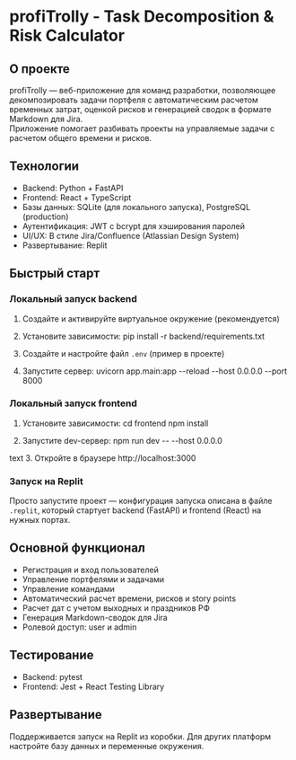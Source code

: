 # profiTrolly - Task Decomposition & Risk Calculator

## О проекте

profiTrolly — веб-приложение для команд разработки, позволяющее декомпозировать задачи портфеля с автоматическим расчетом временных затрат, оценкой рисков и генерацией сводок в формате Markdown для Jira.  
Приложение помогает разбивать проекты на управляемые задачи с расчетом общего времени и рисков.

## Технологии

- Backend: Python + FastAPI  
- Frontend: React + TypeScript  
- Базы данных: SQLite (для локального запуска), PostgreSQL (production)  
- Аутентификация: JWT с bcrypt для хэширования паролей  
- UI/UX: В стиле Jira/Confluence (Atlassian Design System)  
- Развертывание: Replit



## Быстрый старт

### Локальный запуск backend

1. Создайте и активируйте виртуальное окружение (рекомендуется)  
2. Установите зависимости:
pip install -r backend/requirements.txt

3. Создайте и настройте файл `.env` (пример в проекте)  
4. Запустите сервер:
uvicorn app.main:app --reload --host 0.0.0.0 --port 8000



### Локальный запуск frontend

1. Установите зависимости:
cd frontend
npm install


2. Запустите dev-сервер:
npm run dev -- --host 0.0.0.0

text
3. Откройте в браузере http://localhost:3000

### Запуск на Replit

Просто запустите проект — конфигурация запуска описана в файле `.replit`, который стартует backend (FastAPI) и frontend (React) на нужных портах.




## Основной функционал

- Регистрация и вход пользователей  
- Управление портфелями и задачами  
- Управление командами  
- Автоматический расчет времени, рисков и story points  
- Расчет дат с учетом выходных и праздников РФ  
- Генерация Markdown-сводок для Jira  
- Ролевой доступ: user и admin

## Тестирование

- Backend: pytest  
- Frontend: Jest + React Testing Library  

## Развертывание

Поддерживается запуск на Replit из коробки. Для других платформ настройте базу данных и переменные окружения.
